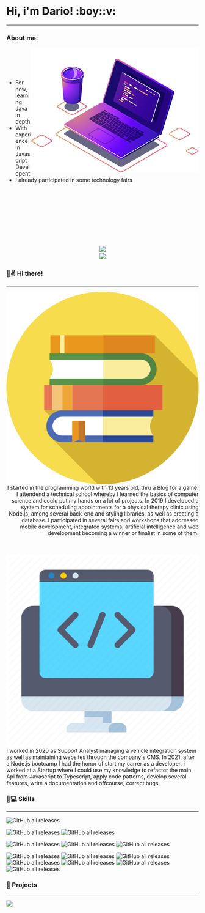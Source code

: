 
<h1>Hi, i'm Dario! :boy::v: </h1>
<hr>

<h3>About me:</h3>

<img align="right" src="./assets/computer.png"> 
<br><br><br><br>
<ul align="left">
  <li>For now, learning Java in depth</li>
  <li>With experience in Javascript Developent</li>
  <li>I already participated in some technology fairs</li>
</ul>
<br><br><br><br><br><br><br><br>
<p align="center">
  <img src="https://github-readme-stats.vercel.app/api?username=dariooliveirajr&count_private=true&show_icons=true&theme=tokyonight"><br>
  <img src="https://github-readme-stats.vercel.app/api/top-langs/?username=dariooliveirajr&count_private=true&layout=compact&show_icons=true&theme=tokyonight">
</p>
 




### :boy::v: Hi there! 
***
<img align="left" src="./assets/books.png"> 
<p align="right">
I started in the programming world with 13 years old, thru a Blog for a game. I attendend a technical school whereby I learned the basics of computer science and could put my hands on a lot of projects. In 2019 I developed a system for scheduling appointments for a physical therapy clinic using Node.js, among several back-end and styling libraries, as well as creating a database. I participated in several fairs and workshops that addressed mobile development, integrated systems, artificial intelligence and web development becoming a winner or finalist in some of them. 
</p>
<br><br>
<img align="right" src="./assets/programming.png"> 
<p align="left">
I worked in 2020 as Support Analyst managing a vehicle integration system as well as maintaining websites through the company's CMS. In 2021, after a Node.js bootcamp I had the honor of start my carrer as a developer. I worked at a Startup where I could use my knowledge to refactor the main Api from Javascript to Typescript, apply code patterns, develop several features, write a documentation and offcourse, correct bugs.
</p>

### :wrench::computer: Skills
***

![GitHub all releases](https://img.shields.io/badge/-NodeJS-339933?&style=for-the-badge&logoColor=fff&logo=node.js&logoWidth=25)

<!-- Languages -->
![GitHub all releases](https://img.shields.io/badge/-Javascript-F7DF1E?&style=for-the-badge&logoColor=fff&logo=javascript&logoWidth=25)
![GitHub all releases](https://img.shields.io/badge/-Typescript-3178C6?&style=for-the-badge&logoColor=fff&logo=typescript&logoWidth=25)


<!-- Databases -->
![GitHub all releases](https://img.shields.io/badge/-MongoDB-47A248?&style=for-the-badge&logoColor=fff&logo=mongodb&logoWidth=25)
![GitHub all releases](https://img.shields.io/badge/-MySQL-4479A1?&style=for-the-badge&logoColor=fff&logo=mysql&logoWidth=25)
![GitHub all releases](https://img.shields.io/badge/-PostgreSQL-336791?&style=for-the-badge&logoColor=fff&logo=postgresql&logoWidth=25)

<!-- Others -->
![GitHub all releases](https://img.shields.io/badge/-Linux-FCC624?&style=for-the-badge&logoColor=fff&logo=linux&logoWidth=25)
![GitHub all releases](https://img.shields.io/badge/-Git-F05032?&style=for-the-badge&logoColor=fff&logo=git&logoWidth=25)
![GitHub all releases](https://img.shields.io/badge/-Github-181717?&style=for-the-badge&logoColor=fff&logo=github&logoWidth=25) 
![GitHub all releases](https://img.shields.io/badge/-NPM-CB3837?&style=for-the-badge&logoColor=fff&logo=npm&logoWidth=25)
![GitHub all releases](https://img.shields.io/badge/-Yarn-2C8EBB?&style=for-the-badge&logoColor=fff&logo=yarn&logoWidth=25) 
![GitHub all releases](https://img.shields.io/badge/-Vs%20Code-007ACC?&style=for-the-badge&logoColor=fff&logo=Visual%20Studio%20Code&logoWidth=25)
![GitHub all releases](https://img.shields.io/badge/-Mocha-8D6748?&style=for-the-badge&logoColor=fff&logo=mocha&logoWidth=25)



### :bookmark_tabs: Projects
***
<img src="https://github-readme-stats.vercel.app/api/pin/?username=dariooliveirajr&repo=nlw04-nodejs&theme=tokyonight&description"><br>
